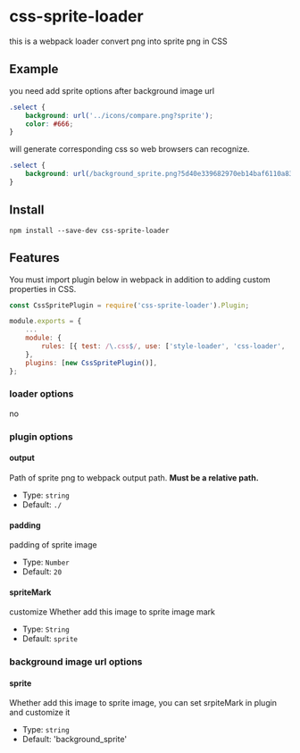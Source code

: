 # css-sprite-loader

this is a webpack loader  convert png into sprite png in CSS

## Example
you need add sprite options after background image url

``` css
.select {
    background: url('../icons/compare.png?sprite');
    color: #666;
}
```
will generate corresponding css so web browsers can recognize.

``` css
.select {
    background: url(/background_sprite.png?5d40e339682970eb14baf6110a83ddde) no-repeat;background-position: -100px -0px;
}
```

## Install

``` shell
npm install --save-dev css-sprite-loader
```

## Features

You must import plugin below in webpack in addition to adding custom properties in CSS.

```javascript
const CssSpritePlugin = require('css-sprite-loader').Plugin;

module.exports = {
    ...
    module: {
        rules: [{ test: /\.css$/, use: ['style-loader', 'css-loader', 'css-sprite-loader'] }],
    },
    plugins: [new CssSpritePlugin()],
};
```

### loader options

no

### plugin options

#### output

Path of sprite png to webpack output path. **Must be a relative path.**

- Type: `string`
- Default: `./`

#### padding

padding of sprite image

- Type: `Number`
- Default: `20`

#### spriteMark

customize Whether add this image to sprite image mark

- Type: `String`
- Default: `sprite`


### background image url options 

#### sprite

Whether add this image to sprite image, you can set srpiteMark in plugin and customize it

- Type: `string`
- Default: 'background_sprite'


